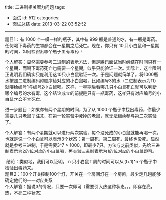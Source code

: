 title: 二进制相关智力问题
tags:
  - 面试
id: 512
categories:
  - 面试总结
date: 2013-03-22 03:52:52
---

题目1：有 1000 个一模一样的瓶子，其中有 999 瓶是普通的水，有一瓶是毒药。任何喝下毒药的生物都会在一星期之后死亡。现在，你只有 10 只小白鼠和一星期的时间，如何检验出哪个瓶子里有毒药？

个人解答：显然需要参考二进制的表示方法，但是腾讯面试当时纠结在时间只有一个星期，而喝下毒药死亡也需要一个星期，似乎只能验证一次。实际上，这个限制正说明我们确实只能利用这10只小白鼠验证一次。于是问题就简单了。将1000瓶水按照二进制编码的顺序给对应的小白鼠喝，比如编号3的水（二进制表示为11）就喂给编号1与编号2小白鼠喝。这样，一星期后看哪几只小白鼠死亡就可以判断哪个编号的水有毒。这个结论成立的前提是只有一瓶毒药，这样只有对应编号的小白鼠才会不幸死亡。

进一步题目：如果你有两个星期的时间，为了从 1000 个瓶子中找出毒药，你最少需要几只老鼠？注意，在第一轮实验中死掉的老鼠，就无法继续参与第二次实验了。

个人解答：有两个星期就可以进行两次实验，每个没死成的小白鼠就能再喝一次，也就是说一个小白鼠可以表示3个状态：第一周死，第二周死，最终也没死。显然就是参考三进制，于是需要3^7 &gt; 1000，即最少7只。方法与之前类似，先给三进制表示为2的位对应的小白鼠喝，再实验三进制表示为1的位对应的小白鼠即可。
<div> 结论：类似地，我们可以证明， n 只小白鼠 t 周的时间可以从 (t+1)^n 个瓶子中检验出毒药来。</div>
<div></div>
<div>题目2：100个开关控制100个灯，开关在一个房间灯在一个房间，最少走几趟能够确定他们的一一对应关系</div>
<div></div>
<div>个人解答：据说3的情况，只要一次即可（需要引入热这种状态。。。即存在亮，热，不亮三种状态）</div>